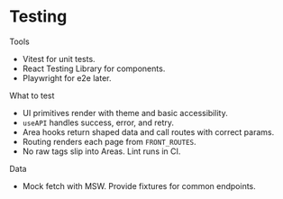 # Testing

Tools
- Vitest for unit tests.
- React Testing Library for components.
- Playwright for e2e later.

What to test
- UI primitives render with theme and basic accessibility.
- `useAPI` handles success, error, and retry.
- Area hooks return shaped data and call routes with correct params.
- Routing renders each page from `FRONT_ROUTES`.
- No raw tags slip into Areas. Lint runs in CI.

Data
- Mock fetch with MSW. Provide fixtures for common endpoints.